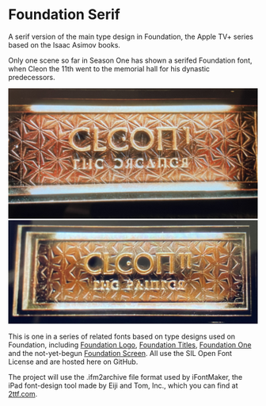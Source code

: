 # Foundation Serif

A serif version of the main type design in Foundation, the Apple TV+ series based on the Isaac Asimov books.

Only one scene so far in Season One has shown a serifed Foundation font, when Cleon the 11th went to the memorial hall for his dynastic predecessors.

<img src="reference-images/Foundation_Serif_cleon_the_dreamer.JPG" alt="The name of the dynastic founder Cleon the 1st is shown on his memorial" title="The serifed letters are rounder and softer than other type shown in the show">

<img src="reference-images/Foundation_Serif_cleon_the_painter.jpg" alt="The name of Cleon the 11th is shown on his memorial" title="The serifed letters are rounder and softer than other type shown in the show">

This is one in a series of related fonts based on type designs used on Foundation, including <a href="https://github.com/rsperberg/foundation-logo" title="Jump to Foundation Logo repo">Foundation Logo</a>, <a href="https://github.com/rsperberg/foundation-titles-hand" title="Jump to Foundation Titles repo">Foundation Titles</a>, <a href="https://github.com/rsperberg/foundation-one" title="Jump to Foundation One repo">Foundation One</a> and the not-yet-begun <a href="https://github.com/rsperberg/foundation-screen" title="Jump to Foundation Screen repo">Foundation Screen</a>.  All use the SIL Open Font License and are hosted here on GitHub.

The project will use the .ifm2archive file format used by iFontMaker, the iPad font-design tool made by Eiji and Tom, Inc., which you can find at <a href="https://2ttf.com/" title="Jump to 2ttf.com">2ttf.com</a>.